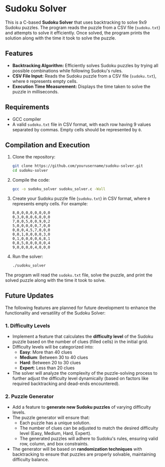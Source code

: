 
# Sudoku Solver

This is a C-based **Sudoku Solver** that uses backtracking to solve 9x9 Sudoku puzzles. The program reads the puzzle from a CSV file (`sudoku.txt`) and attempts to solve it efficiently. Once solved, the program prints the solution along with the time it took to solve the puzzle.

## Features
- **Backtracking Algorithm:** Efficiently solves Sudoku puzzles by trying all possible combinations while following Sudoku's rules.
- **CSV File Input:** Reads the Sudoku puzzle from a CSV file (`sudoku.txt`), where `0` represents empty cells.
- **Execution Time Measurement:** Displays the time taken to solve the puzzle in milliseconds.

## Requirements

- GCC compiler
- A valid `sudoku.txt` file in CSV format, with each row having 9 values separated by commas. Empty cells should be represented by `0`.

## Compilation and Execution

1. Clone the repository:
   ```bash
   git clone https://github.com/yourusername/sudoku-solver.git
   cd sudoku-solver
   ```

2. Compile the code:
   ```bash
   gcc -o sudoku_solver sudoku_solver.c -Wall
   ```

3. Create your Sudoku puzzle file (`sudoku.txt`) in CSV format, where `0` represents empty cells. For example:
   ```text
   8,0,0,0,0,0,0,0,0
   0,3,0,0,0,6,0,0,0
   7,0,0,5,0,0,9,0,2
   5,0,0,0,0,0,7,0,0
   0,0,0,4,5,7,0,0,0
   0,0,1,0,0,0,0,3,0
   0,1,0,0,0,0,6,8,1
   0,8,5,0,0,0,0,0,4
   9,0,0,0,0,4,0,0,0
   ```

4. Run the solver:
   ```bash
   ./sudoku_solver
   ```

The program will read the `sudoku.txt` file, solve the puzzle, and print the solved puzzle along with the time it took to solve.

## Future Updates

The following features are planned for future development to enhance the functionality and versatility of the Sudoku Solver:

### 1. Difficulty Levels
   - Implement a feature that calculates the **difficulty level** of the Sudoku puzzle based on the number of clues (filled cells) in the initial grid.
   - Difficulty levels will be categorized into:
     - **Easy**: More than 40 clues
     - **Medium**: Between 30 to 40 clues
     - **Hard**: Between 20 to 30 clues
     - **Expert**: Less than 20 clues
   - The solver will analyze the complexity of the puzzle-solving process to further adjust the difficulty level dynamically (based on factors like required backtracking and dead-ends encountered).

### 2. Puzzle Generator
   - Add a feature to **generate new Sudoku puzzles** of varying difficulty levels.
   - The puzzle generator will ensure that:
     - Each puzzle has a unique solution.
     - The number of clues can be adjusted to match the desired difficulty level (Easy, Medium, Hard, Expert).
     - The generated puzzles will adhere to Sudoku's rules, ensuring valid row, column, and box constraints.
   - The generator will be based on **randomization techniques** with backtracking to ensure that puzzles are properly solvable, maintaining difficulty balance.
